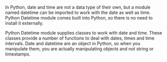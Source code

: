 In Python, date and time are not a data type of their own, but a module named datetime can be imported to work with the date as well as time. Python Datetime module comes built into Python, so there is no need to install it externally. 

Python Datetime module supplies classes to work with date and time. These classes provide a number of functions to deal with dates, times and time intervals. Date and datetime are an object in Python, so when you manipulate them, you are actually manipulating objects and not string or timestamps. 
